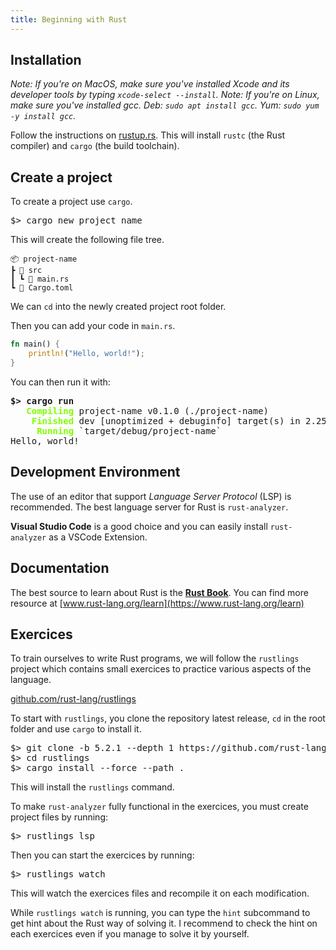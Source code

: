 ```yaml
---
title: Beginning with Rust
---
```


## Installation

*Note: If you're on MacOS, make sure you've installed Xcode and its developer tools by typing `xcode-select --install`. Note: If you're on Linux, make sure you've installed gcc. Deb: `sudo apt install gcc`. Yum: `sudo yum -y install gcc`.*

Follow the instructions on [rustup.rs](https://rustup.rs). This will install `rustc` (the Rust compiler) and `cargo` (the build toolchain).

## Create a project

To create a project use `cargo`.

<pre class="terminal">
$> cargo new project_name
</pre>

This will create the following file tree.

```plaintext
📦 project-name
┣ 📂 src
┃ ┗ 📜 main.rs
┗ 📜 Cargo.toml
```

We can `cd` into the newly created project root folder.

Then you can add your code in `main.rs`.

```rust
fn main() {
    println!("Hello, world!");
}
```

You can then run it with:

<pre class="terminal">
<b>$> cargo run</b>
   <b style='color: chartreuse'>Compiling</b> project-name v0.1.0 (./project-name)
    <b style='color: chartreuse'>Finished</b> dev [unoptimized + debuginfo] target(s) in 2.25s
     <b style='color: chartreuse'>Running</b> `target/debug/project-name`
Hello, world!
</pre>

## Development Environment

The use of an editor that support *Language Server Protocol* (LSP) is recommended. The best language server for Rust is `rust-analyzer`.

**Visual Studio Code** is a good choice and you can easily install `rust-analyzer` as a VSCode Extension.

## Documentation

The best source to learn about Rust is the **[Rust Book](https://doc.rust-lang.org/stable/book/)**. You can find more resource at [www.rust-lang.org/learn](https://www.rust-lang.org/learn)

## Exercices

To train ourselves to write Rust programs, we will follow the `rustlings` project which contains small exercices to practice various aspects of the language.

<p class='center'><a href='https://github.com/rust-lang/rustlings'>github.com/rust-lang/rustlings</a></p>

To start with `rustlings`, you clone the repository latest release, `cd` in the root folder and use `cargo` to install it.

<pre class='terminal'>
$> git clone -b 5.2.1 --depth 1 https://github.com/rust-lang/rustlings
$> cd rustlings
$> cargo install --force --path .
</pre>

This will install the `rustlings` command.

To make `rust-analyzer` fully functional in the exercices, you must create project files by running:

<pre class='terminal' id='term1'>
$> rustlings lsp
</pre>

Then you can start the exercices by running:

<pre class='terminal' id='term2'>
$> rustlings watch
</pre>

This will watch the exercices files and recompile it on each modification.

While `rustlings watch` is running, you can type the `hint` subcommand to get hint about the Rust way of solving it. I recommend to check the hint on each exercices even if you manage to solve it by yourself.

